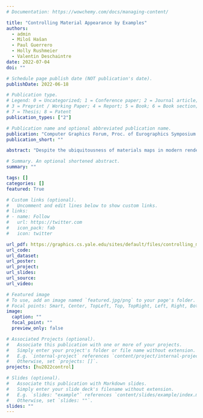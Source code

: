 ```yaml
---
# Documentation: https://wowchemy.com/docs/managing-content/

title: "Controlling Material Appearance by Examples"
authors:   
  - admin
  - Miloš Hašan
  - Paul Guerrero
  - Holly Rushmeier
  - Valentin Deschaintre
date: 2022-07-04
doi: ""

# Schedule page publish date (NOT publication's date).
publishDate: 2022-06-18

# Publication type.
# Legend: 0 = Uncategorized; 1 = Conference paper; 2 = Journal article;
# 3 = Preprint / Working Paper; 4 = Report; 5 = Book; 6 = Book section;
# 7 = Thesis; 8 = Patent
publication_types: ["2"]

# Publication name and optional abbreviated publication name.
publication: "Computer Graphics Forum, Proc. of Eurographics Symposium on Rendering (EGSR 2022)"
publication_short: ""

abstract: "Despite the ubiquitousness of materials maps in modern rendering pipelines, their editing and control remains a challenge. In this paper, we present an example-based material control method to augment input material maps based on user-provided material photos. We train a tileable version of MaterialGAN and leverage its material prior to guide the appearance transfer, optimizing its latent space using differentiable rendering. Our method transfers the micro and meso-structure textures of user provided target(s) photographs, while preserving the structure of the input and quality of the input material. We show our methods can control existing material maps, increasing realism or generating new, visually appealing materials."

# Summary. An optional shortened abstract.
summary: ""

tags: []
categories: []
featured: True

# Custom links (optional).
#   Uncomment and edit lines below to show custom links.
# links:
# - name: Follow
#   url: https://twitter.com
#   icon_pack: fab
#   icon: twitter

url_pdf: https://graphics.cs.yale.edu/sites/default/files/controlling_material_appearance_by_examples_preprint.pdf
url_code:
url_dataset:
url_poster:
url_project:
url_slides:
url_source:
url_video:

# Featured image
# To use, add an image named `featured.jpg/png` to your page's folder. 
# Focal points: Smart, Center, TopLeft, Top, TopRight, Left, Right, BottomLeft, Bottom, BottomRight.
image:
  caption: ""
  focal_point: ""
  preview_only: false

# Associated Projects (optional).
#   Associate this publication with one or more of your projects.
#   Simply enter your project's folder or file name without extension.
#   E.g. `internal-project` references `content/project/internal-project/index.md`.
#   Otherwise, set `projects: []`.
projects: [hu2022control]

# Slides (optional).
#   Associate this publication with Markdown slides.
#   Simply enter your slide deck's filename without extension.
#   E.g. `slides: "example"` references `content/slides/example/index.md`.
#   Otherwise, set `slides: ""`.
slides: ""
---
```

